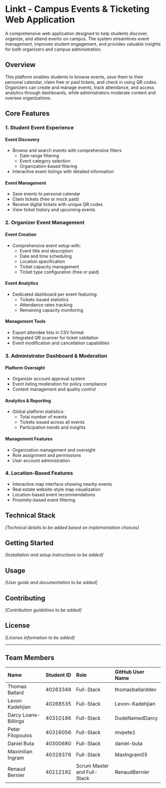# Linkt - Campus Events & Ticketing Web Application

A comprehensive web application designed to help students discover, organize, and attend events on campus. The system streamlines event management, improves student engagement, and provides valuable insights for both organizers and campus administration.

## Overview

This platform enables students to browse events, save them to their personal calendar, claim free or paid tickets, and check in using QR codes. Organizers can create and manage events, track attendance, and access analytics through dashboards, while administrators moderate content and oversee organizations.

## Core Features

### 1. Student Event Experience

#### Event Discovery
- Browse and search events with comprehensive filters
  - Date range filtering
  - Event category selection
  - Organization-based filtering
- Interactive event listings with detailed information

#### Event Management
- Save events to personal calendar
- Claim tickets (free or mock paid)
- Receive digital tickets with unique QR codes
- View ticket history and upcoming events

### 2. Organizer Event Management

#### Event Creation
- Comprehensive event setup with:
  - Event title and description
  - Date and time scheduling
  - Location specification
  - Ticket capacity management
  - Ticket type configuration (free or paid)

#### Event Analytics
- Dedicated dashboard per event featuring:
  - Tickets issued statistics
  - Attendance rates tracking
  - Remaining capacity monitoring

#### Management Tools
- Export attendee lists in CSV format
- Integrated QR scanner for ticket validation
- Event modification and cancellation capabilities

### 3. Administrator Dashboard & Moderation

#### Platform Oversight
- Organizer account approval system
- Event listing moderation for policy compliance
- Content management and quality control

#### Analytics & Reporting
- Global platform statistics:
  - Total number of events
  - Tickets issued across all events
  - Participation trends and insights

#### Management Features
- Organization management and oversight
- Role assignment and permissions
- User account administration

### 4. Location-Based Features

- Interactive map interface showing nearby events
- Real estate website-style map visualization
- Location-based event recommendations
- Proximity-based event filtering

## Technical Stack

*[Technical details to be added based on implementation choices]*

## Getting Started

*[Installation and setup instructions to be added]*

## Usage

*[User guide and documentation to be added]*

## Contributing

*[Contribution guidelines to be added]*

## License

*[License information to be added]*

---

## Team Members

<table>
  <thead>
    <tr>
      <th align="left">Name</th>
      <th align="center">Student ID</th>
      <th align="left">Role</th>
      <th align="left">GitHub User Name</th>
    </tr>
  </thead>
  <tbody>
    <tr>
      <td>Thomas Ballard</td>
      <td>40263348</td>
      <td> Full-Stack </td>
      <td>thomasballarddev</td>
    </tr>
    <tr>
      <td>Levon Kadehjian</td>
      <td>40268535</td>
      <td> Full-Stack </td>
      <td>Levon-Kadehjian</td>
    </tr>
    <tr>
      <td> Darcy Loane-Billings </td>
      <td> 40310186 </td>
      <td> Full-Stack </td>
      <td>DudeNamedDarcy</td>
    </tr>
    <tr>
      <td>Peter Fitopoulos</td>
      <td>40316056</td>
      <td> Full-Stack </td>
      <td>mvpete1</td>
    </tr>
    <tr>
      <td>Daniel Buta</td>
      <td>40300680</td>
      <td> Full-Stack </td>
     <td>daniel-buta</td>
    </tr>
    <tr>
      <td>Maximilian Ingram</td>
      <td>40329376</td>
      <td> Full-Stack </td>
      <td>MaxIngram05</td>
    </tr>
    <tr>
      <td>Renaud Bernier</td>
      <td>40212192</td>
      <td> Scrum Master and Full-Stack </td>
      <td>RenaudBernier</td>
    </tr>
  </tbody>
</table>
